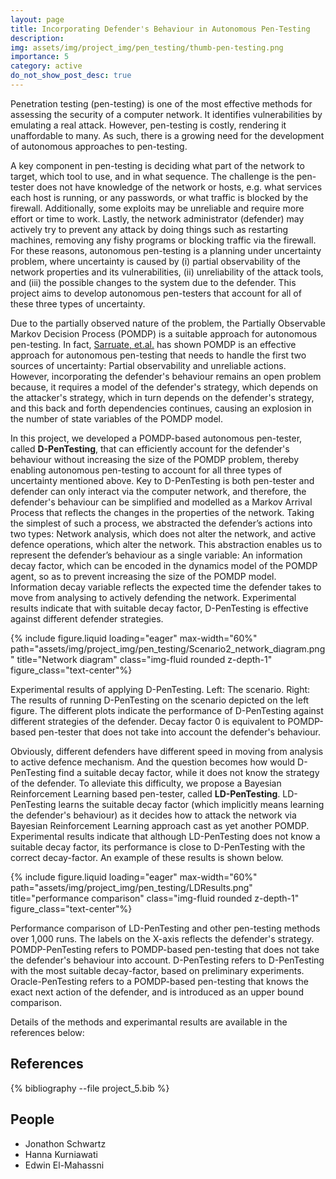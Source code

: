 ```yaml
---
layout: page
title: Incorporating Defender's Behaviour in Autonomous Pen-Testing
description: 
img: assets/img/project_img/pen_testing/thumb-pen-testing.png
importance: 5
category: active
do_not_show_post_desc: true
---
```


<p class="text-justify">
Penetration testing (pen-testing) is one of the most effective methods for assessing the security of a computer network. It identifies vulnerabilities by emulating a real attack. However, pen-testing is costly, rendering it unaffordable to many. As such, there is a growing need for the development of autonomous approaches to pen-testing.
</p>

<p class="text-justify">
A key component in pen-testing is deciding what part of the network to target, which tool to use, and in what sequence. The challenge is the pen-tester does not have knowledge of the network or hosts, e.g. what services each host is running, or any passwords, or what traffic is blocked by the firewall. Additionally, some exploits may be unreliable and require more effort or time to work. Lastly, the network administrator (defender) may actively try to prevent any attack by doing things such as restarting machines, removing any fishy programs or blocking traffic via the firewall. For these reasons, autonomous pen-testing is a planning under uncertainty problem, where uncertainty is caused by (i) partial observability of the network properties and its vulnerabilities, (ii) unreliability of the attack tools, and (iii) the possible changes to the system due to the defender. This project aims to develop autonomous pen-testers that account for all of these three types of uncertainty.
</p>

<p class="text-justify">
Due to the partially observed nature of the problem, the Partially Observable Markov Decision Process (POMDP) is a suitable approach for autonomous pen-testing. In fact, <a target="_blank" href="https://arxiv.org/abs/1307.8182" >Sarruate, et.al.</a> has shown POMDP is an effective approach for autonomous pen-testing that needs to handle the first two sources of uncertainty: Partial observability and unreliable actions. However, incorporating the defender's behaviour remains an open problem because, it requires a model of the defender's strategy, which depends on the attacker's strategy, which in turn depends on the defender's strategy, and this back and forth dependencies continues, causing an explosion in the number of state variables of the POMDP model.
</p>

<p class="text-justify">
In this project, we developed a POMDP-based autonomous pen-tester, called <strong>D-PenTesting</strong>, that can efficiently account for the defender's behaviour without increasing the size of the POMDP problem, thereby enabling autonomous pen-testing to account for all three types of uncertainty mentioned above. Key to D-PenTesting is both pen-tester and defender can only interact via the computer network, and therefore, the defender's behaviour can be simplified and modelled as a Markov Arrival Process that reflects the changes in the properties of the network. Taking the simplest of such a process, we abstracted the defender’s actions into two types: Network analysis, which does not alter the network, and active defence operations, which alter the network. This abstraction enables us to represent the defender’s behaviour as a single variable: An information decay factor, which can be encoded in the dynamics model of the POMDP agent, so as to prevent increasing the size of the POMDP model. Information decay variable reflects the expected time the defender takes to move from analysing to actively defending the network. Experimental results indicate that with suitable decay factor, D-PenTesting is effective against different defender strategies.
</p>

{% include figure.liquid loading="eager" max-width="60%" path="assets/img/project_img/pen_testing/Scenario2_network_diagram.png" title="Network diagram" class="img-fluid rounded z-depth-1" figure_class="text-center"%}

<div class="caption">
    Experimental results of applying D-PenTesting. Left: The scenario. Right: The results of running D-PenTesting on the scenario depicted on the left figure. The different plots indicate the performance of D-PenTesting against different strategies of the defender. Decay factor 0 is equivalent to POMDP-based pen-tester that does not take into account the defender's behaviour.
</div>

<p class="text-justify">
Obviously, different defenders have different speed in moving from analysis to active defence mechanism. And the question becomes how would D-PenTesting find a suitable decay factor, while it does not know the strategy of the defender. To alleviate this difficulty, we propose a Bayesian Reinforcement Learning based pen-tester, called <strong>LD-PenTesting</strong>. LD-PenTesting learns the suitable decay factor (which implicitly means learning the defender's behaviour) as it decides how to attack the network via Bayesian Reinforcement Learning approach cast as yet another POMDP. Experimental results indicate that although LD-PenTesting does not know a suitable decay factor, its performance is close to D-PenTesting with the correct decay-factor. An example of these results is shown below.
</p>

{% include figure.liquid loading="eager" max-width="60%" path="assets/img/project_img/pen_testing/LDResults.png" title="performance comparison" class="img-fluid rounded z-depth-1" figure_class="text-center"%}

<div class="caption">
    Performance comparison of LD-PenTesting and other pen-testing methods over 1,000 runs. The labels on the X-axis reflects the defender's strategy. POMDP-PenTesting refers to POMDP-based pen-testing that does not take the defender's behaviour into account. D-PenTesting refers to D-PenTesting with the most suitable decay-factor, based on preliminary experiments. Oracle-PenTesting refers to a POMDP-based pen-testing that knows the exact next action of the defender, and is introduced as an upper bound comparison.
</div>

<p class="text-justify">
Details of the methods and experimantal results are available in the references below:
</p>

<h2> References </h2>

<div class="publications">
   {% bibliography --file project_5.bib %}
</div>

<h2> People </h2>
<ul>
    <li>Jonathon Schwartz</li>
    <li>Hanna Kurniawati</li>
    <li>Edwin El-Mahassni</li>
</ul>
